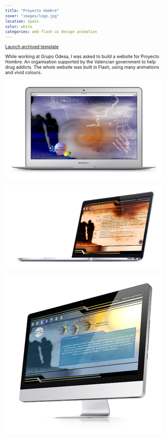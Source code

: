 ```yaml
---
title: "Proyecto Hombre"
cover: "images/logo.jpg"
location: Spain
color: white
categories: web flash ux design animation
---
```


<p class="align-center">
<a class="btn" href="http://work.joanmira.com/webs/phombre/" target="_blank">Launch archived template</a></p>

While working at Grupo Odesa, I was asked to build a website for Proyecto Hombre. An organisation supported by the Valencian government to help drug addicts. The whole website was built in Flash, using many animations and vivid colours.

![](./images/1.jpg)

![](./images/3.jpg)

![](./images/2.jpg)
